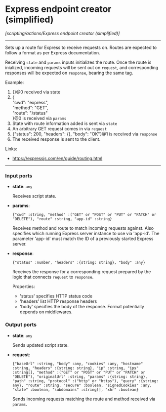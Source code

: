 # Express endpoint creator (simplified)

_[scripting/actions/Express endpoint creator (simplified)]_

---

Sets up a route for Express to receive requests on. Routes are expected to follow a format as per Express documentation.  
  
Receiving `state` and `params` inputs initializes the route. Once the route is inialized, incoming requests will be sent out on `request`, and corresponding responses will be expected on `response`, bearing the same tag.  
  
Example:  
1. {}@0 received via state  
2. {  
  "cwd": "express",  
  "method": "GET",  
  "route": "/status"  
}@0 is received via `params`  
3. State with route information added is sent via `state`  
4. An arbitrary GET request comes in via `request`  
5. {"status": 200, "headers": {}, "body": "OK"}@1 is received via `response`  
6. The received response is sent to the client.  
  
Links:  
* https://expressjs.com/en/guide/routing.html  

---

### Input ports

* __state__: ` any `


    Receives script state.  


* __params__: 
    ```
    {"cwd" :string, "method" :("GET" or "POST" or "PUT" or "PATCH" or "DELETE"), "route" :string, "app-id" :string}
    ```


    Receives method and route to match incoming requests against. Also specifies which running Express server instance to use via 'app-id'. The parameter 'app-id' must match the ID of a previously started Express server.  


* __response__: 
    ```
    {"status" :number, "headers" :{string: string}, "body" :any}
    ```


    Receives the response for a corresponding request prepared by the logic that connects `request` to `response`.  
      
    Properties:  
    * 'status' specifies HTTP status code  
    * 'headers' list HTTP response headers  
    * 'body' specifies the body of the response. Format potentially depends on middlewares.  

### Output ports

* __state__: ` any `


    Sends updated script state.  


* __request__: 
    ```
    {"baseUrl" :string, "body" :any, "cookies" :any, "hostname" :string, "headers" :{string: string}, "ip" :string, "ips" :string[], "method" :("GET" or "POST" or "PUT" or "PATCH" or "DELETE"), "originalUrl" :string, "params" :{string: string}, "path" :string, "protocol" :("http" or "https"), "query" :{string: any}, "route" :string, "secure" :boolean, "signedCookies" :any, "stale" :boolean, "subdomains" :string[], "xhr" :boolean}
    ```


    Sends incoming requests matching the route and method received via `params`.  

